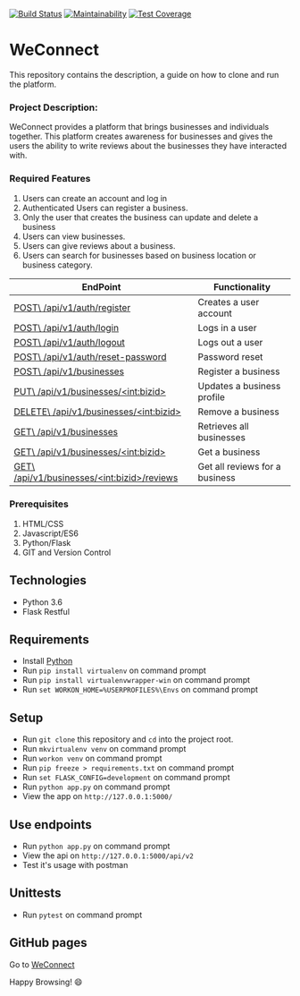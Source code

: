 [![Build Status](https://travis-ci.org/SoniaRMK/WeConnect.svg?branch=master)](https://travis-ci.org/SoniaRMK/WeConnect)
[![Maintainability](https://api.codeclimate.com/v1/badges/5005cc713b8de4cd9d91/maintainability)](https://codeclimate.com/github/SoniaRMK/WeConnect/maintainability)
[![Test Coverage](https://api.codeclimate.com/v1/badges/5005cc713b8de4cd9d91/test_coverage)](https://codeclimate.com/github/SoniaRMK/WeConnect/test_coverage)

# WeConnect
This repository contains the description, a guide on how to clone and run the platform.

### Project Description:
WeConnect provides a platform that brings businesses and individuals together. This platform creates awareness for businesses and gives the users the ability to write reviews about the businesses they have interacted with.  

### Required Features
  1.	Users can create an account and log in
  2.	Authenticated Users can register a business.
  3.	Only the user that creates the business can update and delete a business
  4.	Users can view businesses.
  5.	Users can give reviews about a business.
  6.	Users can search for businesses based on business location or business category.
  
  | EndPoint                                            | Functionality                                    |
| ----------------------------------------------------- | ------------------------------------------------ |
| [POST\   /api/v1/auth/register](#)                    | Creates a user account                           |
| [POST\   /api/v1/auth/login](#)                       | Logs in a user                                   |
| [POST\   /api/v1/auth/logout](#)                      | Logs out a user                                  |
| [POST\   /api/v1/auth/reset-password](#)              | Password reset                                   |
| [POST\   /api/v1/businesses](#)                       | Register a business                              |
| [PUT\    /api/v1/businesses/\<int:bizid>](#)          | Updates a business profile                       |
| [DELETE\ /api/v1/businesses/\<int:bizid>](#)          | Remove a business                                |
| [GET\    /api/v1/businesses](#)                       | Retrieves all businesses                         |
| [GET\    /api/v1/businesses/\<int:bizid>](#)          | Get a business                                   |
| [GET\    /api/v1/businesses/\<int:bizid>/reviews](#)  | Get all reviews for a business                   |

### Prerequisites
  1.	HTML/CSS
  2.	Javascript/ES6
  3.	Python/Flask
  4.  GIT and Version Control  

## Technologies

* Python 3.6
* Flask Restful

## Requirements

* Install [Python](https://www.python.org/downloads/)
* Run `pip install virtualenv` on command prompt
* Run `pip install virtualenvwrapper-win` on command prompt
* Run `set WORKON_HOME=%USERPROFILES%\Envs` on command prompt

## Setup

* Run `git clone` this repository and `cd` into the project root.
* Run `mkvirtualenv venv` on command prompt
* Run `workon venv` on command prompt
* Run `pip freeze > requirements.txt` on command prompt
* Run `set FLASK_CONFIG=development` on command prompt
* Run `python app.py` on command prompt
* View the app on `http://127.0.0.1:5000/`

## Use endpoints

* Run `python app.py` on command prompt
* View the api on `http://127.0.0.1:5000/api/v2`
* Test it's usage with postman

## Unittests

* Run `pytest` on command prompt
  
## GitHub pages

Go to [WeConnect](https://soniarmk.github.io/index.html)

Happy Browsing! :smile:
